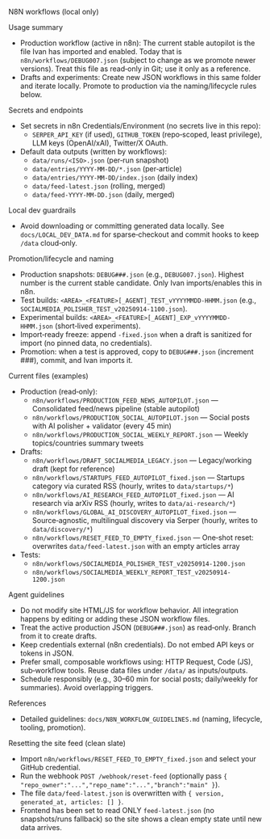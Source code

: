 N8N workflows (local only)

Usage summary

- Production workflow (active in n8n): The current stable autopilot is the file Ivan has imported and enabled. Today that is `n8n/workflows/DEBUG007.json` (subject to change as we promote newer versions). Treat this file as read‑only in Git; use it only as a reference.
- Drafts and experiments: Create new JSON workflows in this same folder and iterate locally. Promote to production via the naming/lifecycle rules below.

Secrets and endpoints

- Set secrets in n8n Credentials/Environment (no secrets live in this repo):
  - `SERPER_API_KEY` (if used), `GITHUB_TOKEN` (repo‑scoped, least privilege), LLM keys (OpenAI/xAI), Twitter/X OAuth.
- Default data outputs (written by workflows):
  - `data/runs/<ISO>.json` (per‑run snapshot)
  - `data/entries/YYYY‑MM‑DD/*.json` (per‑article)
  - `data/entries/YYYY‑MM‑DD/index.json` (daily index)
  - `data/feed-latest.json` (rolling, merged)
  - `data/feed-YYYY-MM-DD.json` (daily, merged)

Local dev guardrails

- Avoid downloading or committing generated data locally. See `docs/LOCAL_DEV_DATA.md` for sparse‑checkout and commit hooks to keep `/data` cloud‑only.

Promotion/lifecycle and naming

- Production snapshots: `DEBUG###.json` (e.g., `DEBUG007.json`). Highest number is the current stable candidate. Only Ivan imports/enables this in n8n.
- Test builds: `<AREA>_<FEATURE>[_AGENT]_TEST_vYYYYMMDD-HHMM.json` (e.g., `SOCIALMEDIA_POLISHER_TEST_v20250914-1100.json`).
- Experimental builds: `<AREA>_<FEATURE>[_AGENT]_EXP_vYYYYMMDD-HHMM.json` (short‑lived experiments).
- Import‑ready freeze: append `-fixed.json` when a draft is sanitized for import (no pinned data, no credentials).
- Promotion: when a test is approved, copy to `DEBUG###.json` (increment ###), commit, and Ivan imports it.

Current files (examples)

- Production (read‑only):
  - `n8n/workflows/PRODUCTION_FEED_NEWS_AUTOPILOT.json` — Consolidated feed/news pipeline (stable autopilot)
  - `n8n/workflows/PRODUCTION_SOCIAL_AUTOPILOT.json` — Social posts with AI polisher + validator (every 45 min)
  - `n8n/workflows/PRODUCTION_SOCIAL_WEEKLY_REPORT.json` — Weekly topics/countries summary tweets
- Drafts:
  - `n8n/workflows/DRAFT_SOCIALMEDIA_LEGACY.json` — Legacy/working draft (kept for reference)
  - `n8n/workflows/STARTUPS_FEED_AUTOPILOT_fixed.json` — Startups category via curated RSS (hourly, writes to `data/startups/*`)
  - `n8n/workflows/AI_RESEARCH_FEED_AUTOPILOT_fixed.json` — AI research via arXiv RSS (hourly, writes to `data/ai-research/*`)
  - `n8n/workflows/GLOBAL_AI_DISCOVERY_AUTOPILOT_fixed.json` — Source‑agnostic, multilingual discovery via Serper (hourly, writes to `data/discovery/*`)
  - `n8n/workflows/RESET_FEED_TO_EMPTY_fixed.json` — One‑shot reset: overwrites `data/feed-latest.json` with an empty articles array
- Tests:
  - `n8n/workflows/SOCIALMEDIA_POLISHER_TEST_v20250914-1200.json`
  - `n8n/workflows/SOCIALMEDIA_WEEKLY_REPORT_TEST_v20250914-1200.json`

Agent guidelines

- Do not modify site HTML/JS for workflow behavior. All integration happens by editing or adding these JSON workflow files.
- Treat the active production JSON (`DEBUG###.json`) as read‑only. Branch from it to create drafts.
- Keep credentials external (n8n credentials). Do not embed API keys or tokens in JSON.
- Prefer small, composable workflows using: HTTP Request, Code (JS), sub‑workflow tools. Reuse data files under `/data/` as inputs/outputs.
- Schedule responsibly (e.g., 30–60 min for social posts; daily/weekly for summaries). Avoid overlapping triggers.

References

- Detailed guidelines: `docs/N8N_WORKFLOW_GUIDELINES.md` (naming, lifecycle, tooling, promotion).

Resetting the site feed (clean slate)

- Import `n8n/workflows/RESET_FEED_TO_EMPTY_fixed.json` and select your GitHub credential.
- Run the webhook `POST /webhook/reset-feed` (optionally pass `{ "repo_owner":"...","repo_name":"...","branch":"main" }`).
- The file `data/feed-latest.json` is overwritten with `{ version, generated_at, articles: [] }`.
- Frontend has been set to read ONLY `feed-latest.json` (no snapshots/runs fallback) so the site shows a clean empty state until new data arrives.
